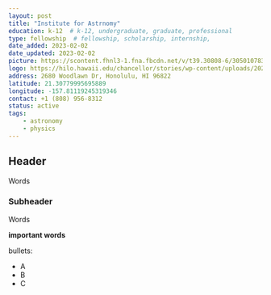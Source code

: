 ```yaml
---
layout: post
title: "Institute for Astrnomy"
education: k-12  # k-12, undergraduate, graduate, professional
type: fellowship  # fellowship, scholarship, internship, 
date_added: 2023-02-02
date_updated: 2023-02-02
picture: https://scontent.fhnl3-1.fna.fbcdn.net/v/t39.30808-6/305010783_742621210458486_8950083301895926119_n.jpg?_nc_cat=103&ccb=1-7&_nc_sid=e3f864&_nc_ohc=H8C7IXOdL0YAX_4MjDj&_nc_ht=scontent.fhnl3-1.fna&oh=00_AfBD-Syj7o-ru3e2Pe89nq3nBJUEQanCeusUpDRX1vowHw&oe=63E0F79A
logo: https://hilo.hawaii.edu/chancellor/stories/wp-content/uploads/2021/04/IfA-logo.jpg
address: 2680 Woodlawn Dr, Honolulu, HI 96822
latitude: 21.30779995695889
longitude: -157.81119245319346
contact: +1 (808) 956-8312
status: active
tags:
    - astronomy
    - physics
---
```


## Header

Words

### Subheader

Words

**important words**

bullets:
- A
- B
- C
